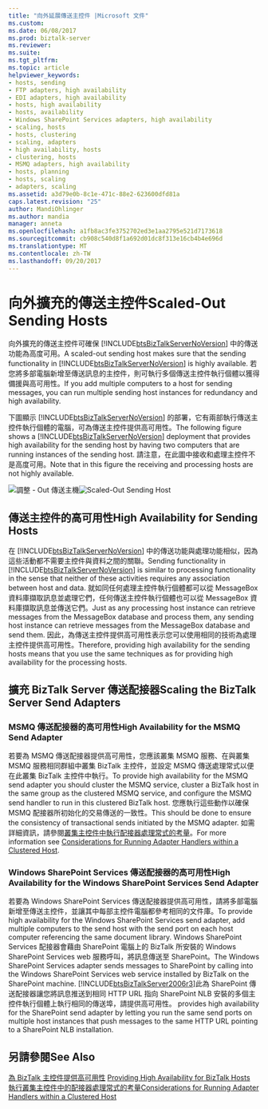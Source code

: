 ```yaml
---
title: "向外延展傳送主控件 |Microsoft 文件"
ms.custom: 
ms.date: 06/08/2017
ms.prod: biztalk-server
ms.reviewer: 
ms.suite: 
ms.tgt_pltfrm: 
ms.topic: article
helpviewer_keywords:
- hosts, sending
- FTP adapters, high availability
- EDI adapters, high availability
- hosts, high availability
- hosts, availability
- Windows SharePoint Services adapters, high availability
- scaling, hosts
- hosts, clustering
- scaling, adapters
- high availability, hosts
- clustering, hosts
- MSMQ adapters, high availability
- hosts, planning
- hosts, scaling
- adapters, scaling
ms.assetid: a3d79e0b-8c1e-471c-88e2-623600dfd81a
caps.latest.revision: "25"
author: MandiOhlinger
ms.author: mandia
manager: anneta
ms.openlocfilehash: a1fb8ac3fe3752702ed3e1aa2795e521d7173618
ms.sourcegitcommit: cb908c540d8f1a692d01dc8f313e16cb4b4e696d
ms.translationtype: MT
ms.contentlocale: zh-TW
ms.lasthandoff: 09/20/2017
---
```

# <a name="scaled-out-sending-hosts"></a><span data-ttu-id="1d439-102">向外擴充的傳送主控件</span><span class="sxs-lookup"><span data-stu-id="1d439-102">Scaled-Out Sending Hosts</span></span>
<span data-ttu-id="1d439-103">向外擴充的傳送主控件可確保 [!INCLUDE[btsBizTalkServerNoVersion](../includes/btsbiztalkservernoversion-md.md)] 中的傳送功能為高度可用。</span><span class="sxs-lookup"><span data-stu-id="1d439-103">A scaled-out sending host makes sure that the sending functionality in [!INCLUDE[btsBizTalkServerNoVersion](../includes/btsbiztalkservernoversion-md.md)] is highly available.</span></span> <span data-ttu-id="1d439-104">若您將多部電腦新增至傳送訊息的主控件，則可執行多個傳送主控件執行個體以獲得備援與高可用性。</span><span class="sxs-lookup"><span data-stu-id="1d439-104">If you add multiple computers to a host for sending messages, you can run multiple sending host instances for redundancy and high availability.</span></span>  
  
 <span data-ttu-id="1d439-105">下圖顯示 [!INCLUDE[btsBizTalkServerNoVersion](../includes/btsbiztalkservernoversion-md.md)] 的部署，它有兩部執行傳送主控件執行個體的電腦，可為傳送主控件提供高可用性。</span><span class="sxs-lookup"><span data-stu-id="1d439-105">The following figure shows a [!INCLUDE[btsBizTalkServerNoVersion](../includes/btsbiztalkservernoversion-md.md)] deployment that provides high availability for the sending host by having two computers that are running instances of the sending host.</span></span> <span data-ttu-id="1d439-106">請注意，在此圖中接收和處理主控件不是高度可用。</span><span class="sxs-lookup"><span data-stu-id="1d439-106">Note that in this figure the receiving and processing hosts are not highly available.</span></span>  
  
 <span data-ttu-id="1d439-107">![調整 &#45; Out 傳送主機](../core/media/tdi-ha-scalesend.gif "TDI_HA_ScaleSend")</span><span class="sxs-lookup"><span data-stu-id="1d439-107">![Scaled&#45;Out Sending Host](../core/media/tdi-ha-scalesend.gif "TDI_HA_ScaleSend")</span></span>  
  
## <a name="high-availability-for-sending-hosts"></a><span data-ttu-id="1d439-108">傳送主控件的高可用性</span><span class="sxs-lookup"><span data-stu-id="1d439-108">High Availability for Sending Hosts</span></span>  
 <span data-ttu-id="1d439-109">在 [!INCLUDE[btsBizTalkServerNoVersion](../includes/btsbiztalkservernoversion-md.md)] 中的傳送功能與處理功能相似，因為這些活動都不需要主控件與資料之間的關聯。</span><span class="sxs-lookup"><span data-stu-id="1d439-109">Sending functionality in [!INCLUDE[btsBizTalkServerNoVersion](../includes/btsbiztalkservernoversion-md.md)] is similar to processing functionality in the sense that neither of these activities requires any association between host and data.</span></span> <span data-ttu-id="1d439-110">就如同任何處理主控件執行個體都可以從 MessageBox 資料庫擷取訊息並處理它們，任何傳送主控件執行個體也可以從 MessageBox 資料庫擷取訊息並傳送它們。</span><span class="sxs-lookup"><span data-stu-id="1d439-110">Just as any processing host instance can retrieve messages from the MessageBox database and process them, any sending host instance can retrieve messages from the MessageBox database and send them.</span></span> <span data-ttu-id="1d439-111">因此，為傳送主控件提供高可用性表示您可以使用相同的技術為處理主控件提供高可用性。</span><span class="sxs-lookup"><span data-stu-id="1d439-111">Therefore, providing high availability for the sending hosts means that you use the same techniques as for providing high availability for the processing hosts.</span></span>  
  
## <a name="scaling-the-biztalk-server-send-adapters"></a><span data-ttu-id="1d439-112">擴充 BizTalk Server 傳送配接器</span><span class="sxs-lookup"><span data-stu-id="1d439-112">Scaling the BizTalk Server Send Adapters</span></span>  
  
### <a name="high-availability-for-the-msmq-send-adapter"></a><span data-ttu-id="1d439-113">MSMQ 傳送配接器的高可用性</span><span class="sxs-lookup"><span data-stu-id="1d439-113">High Availability for the MSMQ Send Adapter</span></span>  
 <span data-ttu-id="1d439-114">若要為 MSMQ 傳送配接器提供高可用性，您應該叢集 MSMQ 服務、在與叢集 MSMQ 服務相同群組中叢集 BizTalk 主控件，並設定 MSMQ 傳送處理常式以便在此叢集 BizTalk 主控件中執行。</span><span class="sxs-lookup"><span data-stu-id="1d439-114">To provide high availability for the MSMQ send adapter you should cluster the MSMQ service, cluster a BizTalk host in the same group as the clustered MSMQ service, and configure the MSMQ send handler to run in this clustered BizTalk host.</span></span> <span data-ttu-id="1d439-115">您應執行這些動作以確保 MSMQ 配接器所初始化的交易傳送的一致性。</span><span class="sxs-lookup"><span data-stu-id="1d439-115">This should be done to ensure the consistency of transactional sends initiated by the MSMQ adapter.</span></span> <span data-ttu-id="1d439-116">如需詳細資訊，請參閱[叢集主控件中執行配接器處理常式的考量](../core/considerations-for-running-adapter-handlers-within-a-clustered-host1.md)。</span><span class="sxs-lookup"><span data-stu-id="1d439-116">For more information see [Considerations for Running Adapter Handlers within a Clustered Host](../core/considerations-for-running-adapter-handlers-within-a-clustered-host1.md).</span></span>  
  
### <a name="high-availability-for-the-windows-sharepoint-services-send-adapter"></a><span data-ttu-id="1d439-117">Windows SharePoint Services 傳送配接器的高可用性</span><span class="sxs-lookup"><span data-stu-id="1d439-117">High Availability for the Windows SharePoint Services Send Adapter</span></span>  
 <span data-ttu-id="1d439-118">若要為 Windows SharePoint Services 傳送配接器提供高可用性，請將多部電腦新增至傳送主控件，並讓其中每部主控件電腦都參考相同的文件庫。</span><span class="sxs-lookup"><span data-stu-id="1d439-118">To provide high availability for the Windows SharePoint Services send adapter, add multiple computers to the send host with the send port on each host computer referencing the same document library.</span></span> <span data-ttu-id="1d439-119">Windows SharePoint Services 配接器會藉由 SharePoint 電腦上的 BizTalk 所安裝的 Windows SharePoint Services web 服務呼叫，將訊息傳送至 SharePoint。</span><span class="sxs-lookup"><span data-stu-id="1d439-119">The Windows SharePoint Services adapter sends messages to SharePoint by calling into the Windows SharePoint Services web service installed by BizTalk on the SharePoint machine.</span></span> [!INCLUDE[btsBizTalkServer2006r3](../includes/btsbiztalkserver2006r3-md.md)]<span data-ttu-id="1d439-120">此為 SharePoint 傳送配接器讓您將訊息推送到相同 HTTP URL 指向 SharePoint NLB 安裝的多個主控件執行個體上執行相同的傳送埠，請提供高可用性。</span><span class="sxs-lookup"><span data-stu-id="1d439-120"> provides high availability for the SharePoint send adapter by letting you run the same send ports on multiple host instances that push messages to the same HTTP URL pointing to a SharePoint NLB installation.</span></span>  
  
## <a name="see-also"></a><span data-ttu-id="1d439-121">另請參閱</span><span class="sxs-lookup"><span data-stu-id="1d439-121">See Also</span></span>  
 <span data-ttu-id="1d439-122">[為 BizTalk 主控件提供高可用性](../core/providing-high-availability-for-biztalk-hosts.md) </span><span class="sxs-lookup"><span data-stu-id="1d439-122">[Providing High Availability for BizTalk Hosts](../core/providing-high-availability-for-biztalk-hosts.md) </span></span>  
 [<span data-ttu-id="1d439-123">執行叢集主控件中的配接器處理常式的考量</span><span class="sxs-lookup"><span data-stu-id="1d439-123">Considerations for Running Adapter Handlers within a Clustered Host</span></span>](../core/considerations-for-running-adapter-handlers-within-a-clustered-host1.md)